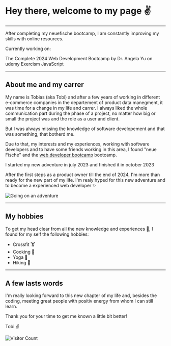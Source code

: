 # Hey there, welcome to my page ✌️

---

After completing my neuefische bootcamp, I am constantly improving my skills with online resources.

Currently working on:

The Complete 2024 Web Development Bootcamp by Dr. Angela Yu on udemy
Exercism JavaScript

---

## About me and my carrer

My name is Tobias (aka Tobi) and after a few years of working in different e-commerce companies in the departement of product data manegment, it was time for a change in my life and carrer.
I always liked the whole communication part during the phase of a project, no matter how big or small the project was and the role as a user and client.

But I was always missing the knowledge of software developement and that was something, that botherd me.

Due to that, my interests and my experiences, working with software developers and to have some friends working in this area, I found "neue Fische" and the [web developer bootcamp](https://www.neuefische.de/bootcamp/web-development) bootcamp.

I started my new adventure in july 2023 and finished it in october 2023

After the first steps as a product owner till the end of 2024, I'm more than ready for the new part of my life.
I'm realy hyped for this new adventure and to become a experienced web developer ✨

![Going on an adventure](https://media1.giphy.com/media/xT1XGGwZo05NueiuC4/giphy.gif?cid=ecf05e47cgihs44qw255tbbtnqmermp0m71ewupmnus1cxmk&ep=v1_gifs_search&rid=giphy.gif&ct=g)

---

## My hobbies

To get my head clear from all the new knowledge and experiences 🤯, I found for my self the following hobbies:

- Crossfit 🏋️
- Cooking 🍳
- Yoga 🧘
- Hiking 🥾

---

## A few lasts words

I'm really looking forward to this new chapter of my life and, besides the coding, meeting great people with positiv energy from whom I can still learn.

Thank you for your time to get me known a little bit better!

Tobi ✌️

![Visitor Count](https://profile-counter.glitch.me/{TobiasSteinhagen}/count.svg)
